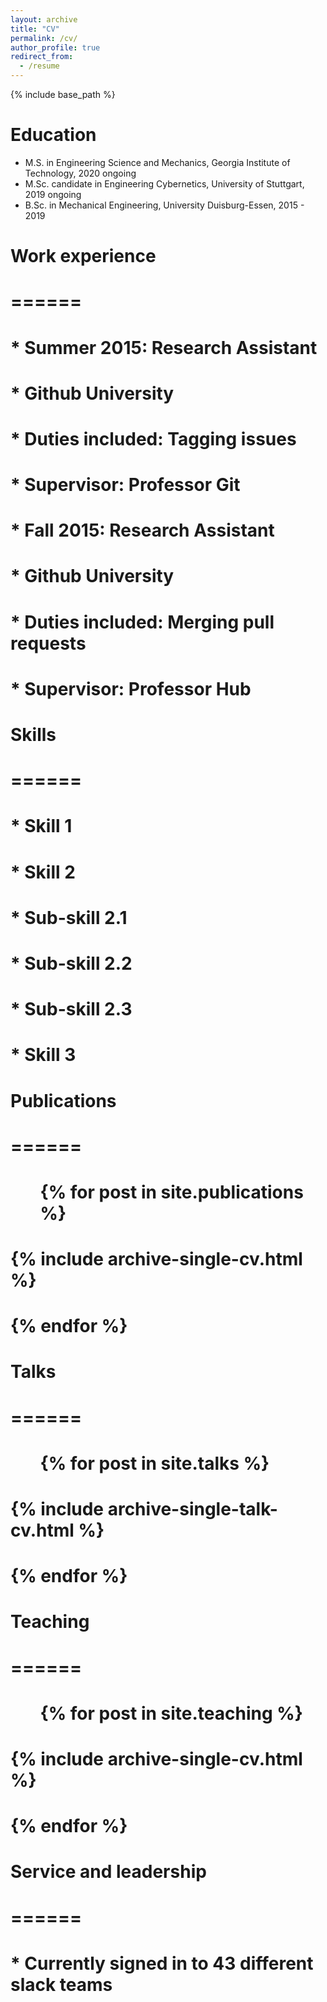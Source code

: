 ```yaml
---
layout: archive
title: "CV"
permalink: /cv/
author_profile: true
redirect_from:
  - /resume
---
```


{% include base_path %}

Education
======
* M.S. in Engineering Science and Mechanics, Georgia Institute of Technology, 2020 ongoing
* M.Sc. candidate in Engineering Cybernetics, University of Stuttgart, 2019 ongoing
* B.Sc. in Mechanical Engineering, University Duisburg-Essen, 2015 - 2019


# Work experience
# ======
# * Summer 2015: Research Assistant
#   * Github University
#   * Duties included: Tagging issues
#   * Supervisor: Professor Git
# 
# * Fall 2015: Research Assistant
#   * Github University
#   * Duties included: Merging pull requests
#   * Supervisor: Professor Hub
  
# Skills
# ======
# * Skill 1
# * Skill 2
#   * Sub-skill 2.1
#   * Sub-skill 2.2
#   * Sub-skill 2.3
# * Skill 3
# 
# Publications
# ======
#   <ul>{% for post in site.publications %}
#     {% include archive-single-cv.html %}
#   {% endfor %}</ul>
#   
# Talks
# ======
#   <ul>{% for post in site.talks %}
#     {% include archive-single-talk-cv.html %}
#   {% endfor %}</ul>
#   
# Teaching
# ======
#   <ul>{% for post in site.teaching %}
#     {% include archive-single-cv.html %}
#   {% endfor %}</ul>
#   
# Service and leadership
# ======
# * Currently signed in to 43 different slack teams
